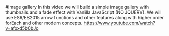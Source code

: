 #Image gallery
In this video we will build a simple image gallery with thumbnails and a fade effect with Vanilla JavaScript (NO JQUERY). We will use ES6/ES2015 arrow functions and other features along with higher order forEach and other modern concepts.
https://www.youtube.com/watch?v=afoxd5b0bJo
